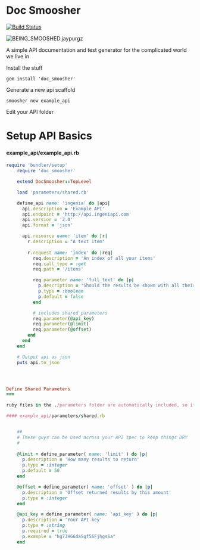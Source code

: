 Doc Smoosher
===
[![Build Status](https://travis-ci.org/dangerousbeans/doc_smoosher.png?branch=master)](https://travis-ci.org/dangerousbeans/doc_smoosher)

![BEING_SMOOSHED.jaypurgz](http://i.imgur.com/Fu4YNJa.jpg)

A simple API documentation and test generator for the complicated world we live in

Install the stuff

    gem install 'doc_smoosher'

Generate a new api scaffold

    smoosher new example_api

Edit your API folder


Setup API Basics
===
#### example_api/example_api.rb
```ruby
require 'bundler/setup'
    require 'doc_smoosher'

    extend DocSmoosher::TopLevel

    load 'parameters/shared.rb'

    define_api name: 'ingenia' do |api|
      api.description = 'Example API'
      api.endpoint = 'http://api.ingeniapi.com'
      api.version = '2.0'
      api.format = 'json'

      api.resource name: 'item' do |r|
        r.description = "A text item"
    
        r.request name: 'index' do |req|
          req.description = 'An index of all your items'
          req.call_type = :get
          req.path = '/items'

		  req.parameter name: 'full_text' do |p|
		    p.description = 'Should the results be shown with all their text'
            p.type = :boolean
            p.default = false
		  end

		  # includes shared parameters
          req.parameter(@api_key)
          req.parameter(@limit)
          req.parameter(@offset)
        end
      end
    end

	# Output api as json
    puts api.to_json




Define Shared Parameters
===

ruby files in the ./parameters folder are automatically included, so if you setup some variables you can use them all over the rest of your API definition, *to keep things DRY*.

#### example_api/parameters/shared.rb


    ##
    # These guys can be used across your API spec to keep things DRY
    #
    
    @limit = define_parameter( name: 'limit' ) do |p|
      p.description = 'How many results to return'
      p.type = :integer
      p.default = 50
    end

    @offset = define_parameter( name: 'offset' ) do |p|
      p.description = 'Offset returned results by this amount'
      p.type = :integer
    end

    @api_key = define_parameter( name: 'api_key' ) do |p|
      p.description = 'Your API key'
      p.type = :string
      p.required = true
      p.example = "hg7JHG6daSgf56FjhgsSa"
    end

    
    

